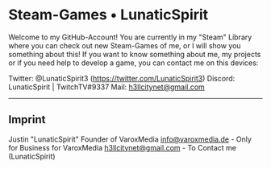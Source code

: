 # Steam-Games • LunaticSpirit
Welcome to my GitHub-Account!
You are currently in my "Steam" Library where you can check out new Steam-Games of me, or I will show you something about this!
If you want to know something about me, my projects or if you need help to develop a game, you can contact me on this devices:

Twitter: @LunaticSpirit3 (https://twitter.com/LunaticSpirit3)
Discord: LunaticSpirit | TwitchTV#9337
Mail: h3llcitynet@gmail.com

---
Imprint
---
Justin "LunaticSpirit"
Founder of VaroxMedia
info@varoxmedia.de - Only for Business for VaroxMedia
h3llcitynet@gmail.com - To Contact me (LunaticSpirit)
